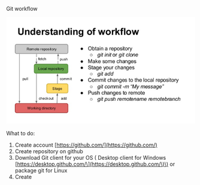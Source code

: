 Git workflow

![](/assets/git.png)

What to do:

1. Create account [https://github.com/](https://github.com/)
2. Create repository on github 
3. Download Git client for your OS \( Desktop client for Windows [https://desktop.github.com/\](https://desktop.github.com/\)\) or package git for Linux
4. Create 



